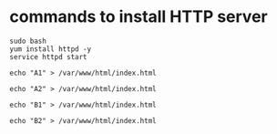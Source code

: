 # commands to install HTTP server

```
sudo bash
yum install httpd -y
service httpd start
```



```
echo "A1" > /var/www/html/index.html
```


```
echo "A2" > /var/www/html/index.html
```

```
echo "B1" > /var/www/html/index.html
```

```
echo "B2" > /var/www/html/index.html
```
